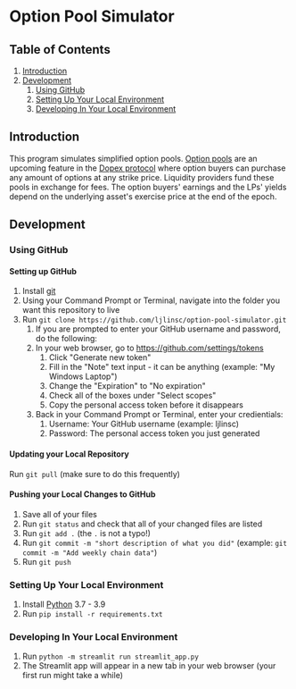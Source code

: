 # Option Pool Simulator

## Table of Contents

1. [Introduction](#introduction)
2. [Development](#development)
    1. [Using GitHub](#using-github)
    2. [Setting Up Your Local Environment](#setting-up-your-local-environment)
    3. [Developing In Your Local Environment](#developing-in-your-local-environment)

## Introduction

This program simulates simplified option pools. [Option pools](https://docs.dopex.io/pools) are an upcoming feature in the [Dopex protocol](https://www.dopex.io/) where option buyers can purchase any amount of options at any strike price. Liquidity providers fund these pools in exchange for fees. The option buyers' earnings and the LPs' yields depend on the underlying asset's exercise price at the end of the epoch.

## Development

### Using GitHub

#### Setting up GitHub
1. Install [git](https://git-scm.com/book/en/v2/Getting-Started-Installing-Git)
2. Using your Command Prompt or Terminal, navigate into the folder you want this repository to live
3. Run `git clone https://github.com/ljlinsc/option-pool-simulator.git`
     1. If you are prompted to enter your GitHub username and password, do the following:
     2. In your web browser, go to https://github.com/settings/tokens
         1. Click "Generate new token"
         2. Fill in the "Note" text input - it can be anything (example: "My Windows Laptop")
         3. Change the "Expiration" to "No expiration"
         4. Check all of the boxes under "Select scopes"
         5. Copy the personal access token before it disappears
     3. Back in your Command Prompt or Terminal, enter your credientials:
         1. Username: Your GitHub username (example: ljlinsc)
         2. Password: The personal access token you just generated

#### Updating your Local Repository
Run `git pull` (make sure to do this frequently)

#### Pushing your Local Changes to GitHub
1. Save all of your files
2. Run `git status` and check that all of your changed files are listed
3. Run `git add .` (the `.` is not a typo!)
4. Run `git commit -m "short description of what you did"` (example: `git commit -m "Add weekly chain data"`)
5. Run `git push`

### Setting Up Your Local Environment

1. Install [Python](https://www.python.org/downloads/) 3.7 - 3.9
2. Run `pip install -r requirements.txt`

### Developing In Your Local Environment

1. Run `python -m streamlit run streamlit_app.py`
2. The Streamlit app will appear in a new tab in your web browser (your first run might take a while)

